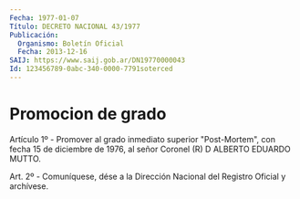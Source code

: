 ```yaml
---
Fecha: 1977-01-07
Título: DECRETO NACIONAL 43/1977
Publicación:
  Organismo: Boletín Oficial
  Fecha: 2013-12-16
SAIJ: https://www.saij.gob.ar/DN19770000043
Id: 123456789-0abc-340-0000-7791soterced
---
```

# Promocion de grado

<a id="1"></a>
Artículo 1º - Promover al grado inmediato superior "Post-Mortem", con fecha 15 de diciembre de 1976, al señor Coronel (R) D ALBERTO EDUARDO MUTTO.

<a id="2"></a>
Art. 2º - Comuníquese, dése a la Dirección Nacional del Registro Oficial y archívese.